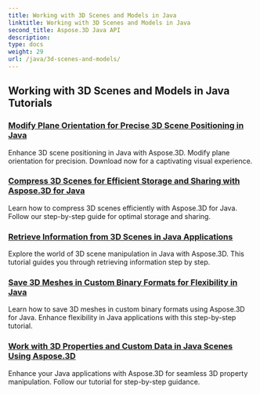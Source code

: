 ```yaml
---
title: Working with 3D Scenes and Models in Java
linktitle: Working with 3D Scenes and Models in Java
second_title: Aspose.3D Java API
description: 
type: docs
weight: 29
url: /java/3d-scenes-and-models/
---
```


## Working with 3D Scenes and Models in Java Tutorials
### [Modify Plane Orientation for Precise 3D Scene Positioning in Java](./change-plane-orientation/)
Enhance 3D scene positioning in Java with Aspose.3D. Modify plane orientation for precision. Download now for a captivating visual experience.
### [Compress 3D Scenes for Efficient Storage and Sharing with Aspose.3D for Java](./compress-3d-scenes/)
Learn how to compress 3D scenes efficiently with Aspose.3D for Java. Follow our step-by-step guide for optimal storage and sharing.
### [Retrieve Information from 3D Scenes in Java Applications](./get-scene-information/)
Explore the world of 3D scene manipulation in Java with Aspose.3D. This tutorial guides you through retrieving information step by step.
### [Save 3D Meshes in Custom Binary Formats for Flexibility in Java](./save-custom-mesh-formats/)
Learn how to save 3D meshes in custom binary formats using Aspose.3D for Java. Enhance flexibility in Java applications with this step-by-step tutorial.
### [Work with 3D Properties and Custom Data in Java Scenes Using Aspose.3D](./managing-3d-properties-scenes/)
Enhance your Java applications with Aspose.3D for seamless 3D property manipulation. Follow our tutorial for step-by-step guidance.